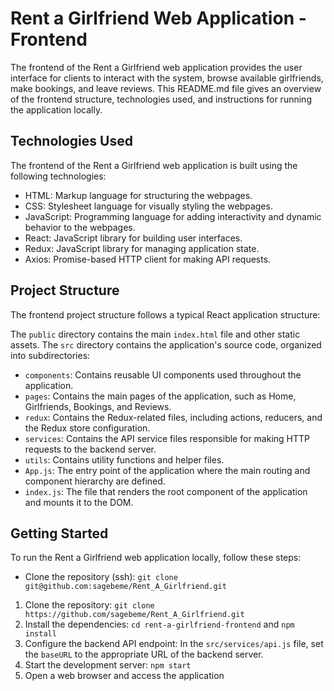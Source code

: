 # Rent a Girlfriend Web Application - Frontend

The frontend of the Rent a Girlfriend web application provides the user interface for clients to interact with the system, browse available girlfriends, make bookings, and leave reviews. This README.md file gives an overview of the frontend structure, technologies used, and instructions for running the application locally.

## Technologies Used

The frontend of the Rent a Girlfriend web application is built using the following technologies:

- HTML: Markup language for structuring the webpages.
- CSS: Stylesheet language for visually styling the webpages.
- JavaScript: Programming language for adding interactivity and dynamic behavior to the webpages.
- React: JavaScript library for building user interfaces.
- Redux: JavaScript library for managing application state.
- Axios: Promise-based HTTP client for making API requests.

## Project Structure

The frontend project structure follows a typical React application structure:



The `public` directory contains the main `index.html` file and other static assets. The `src` directory contains the application's source code, organized into subdirectories:

- `components`: Contains reusable UI components used throughout the application.
- `pages`: Contains the main pages of the application, such as Home, Girlfriends, Bookings, and Reviews.
- `redux`: Contains the Redux-related files, including actions, reducers, and the Redux store configuration.
- `services`: Contains the API service files responsible for making HTTP requests to the backend server.
- `utils`: Contains utility functions and helper files.
- `App.js`: The entry point of the application where the main routing and component hierarchy are defined.
- `index.js`: The file that renders the root component of the application and mounts it to the DOM.

## Getting Started

To run the Rent a Girlfriend web application locally, follow these steps:

- Clone the repository (ssh): `git clone git@github.com:sagebeme/Rent_A_Girlfriend.git`

1. Clone the repository: `git clone https://github.com/sagebeme/Rent_A_Girlfriend.git`
2. Install the dependencies: `cd rent-a-girlfriend-frontend` and `npm install`
3. Configure the backend API endpoint: In the `src/services/api.js` file, set the `baseURL` to the appropriate URL of the backend server.
4. Start the development server: `npm start`
5. Open a web browser and access the application


